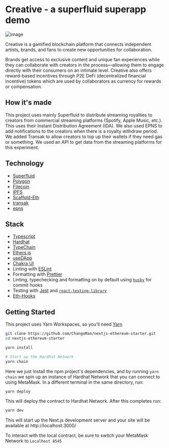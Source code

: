 # Creative - a superfluid superapp demo
![image](https://user-images.githubusercontent.com/33012322/169733585-58a65d40-7f08-4065-89b7-fb1988b546e8.png)


Creative is a gamified blockchain platform that connects independent artists, brands, and fans to create new opportunities for collaboration.

Brands get access to exclusive content and unique fan experiences while they can collaborate with creators in the process—allowing them to engage directly with their consumers on an intimate level. Creative also offers reward-based incentives through P2E DeFi (decentralized financial incentive) tokens which are used by collaborators as currency for rewards or compensation.

## How it's made

This project uses mainly Superfluid to distribute streaming royalties to creators from commercial streaming platforms (Spotify, Apple Music, etc.). This uses their Instant Distribution Agreement (IDA). We also used EPNS to add notifications to the creators when there is a royalty withdraw period. We added Transak to allow creators to top up their wallets if they need gas or something. We used an API to get data from the streaming platforms for this experiment. 

## Technology

- [Superfluid](https://www.superfluid.finance/)
- [Polygon](https://polygon.technology/)
- [Filecoin](https://filecoin.io/)
- [IPFS](https://ipfs.io/)
- [Scaffold-Eth](https://docs.scaffoldeth.io/scaffold-eth/)
- [transak](https://transak.com/)
- [epns](https://epns.io/)

## Stack
- [Typescript](https://www.typescriptlang.org/)
- [Hardhat](https://hardhat.org/)
- [TypeChain](https://github.com/ethereum-ts/TypeChain)
- [Ethers.js](https://docs.ethers.io/v5/)
- [useDApp](https://usedapp.io/)
- [Chakra UI](https://chakra-ui.com/)
- Linting with [ESLint](https://eslint.org/)
- Formatting with [Prettier](https://prettier.io/)
- Linting, typechecking and formatting on by default using [`husky`](https://github.com/typicode/husky) for commit hooks
- Testing with [Jest](https://jestjs.io/) and [`react-testing-library`](https://testing-library.com/docs/react-testing-library/intro)
- [Eth-Hooks](https://scaffold-eth.github.io/eth-hooks/)

## Getting Started

This project uses Yarn Workspaces, so you'll need [Yarn](https://classic.yarnpkg.com/en/docs/install)

```bash
git clone https://github.com/ChangoMan/nextjs-ethereum-starter.git
cd nextjs-ethereum-starter

yarn install

# Start up the Hardhat Network
yarn chain
```

Here we just install the npm project's dependencies, and by running `yarn chain` we spin up an instance of Hardhat Network that you can connect to using MetaMask. In a different terminal in the same directory, run:

```bash
yarn deploy
```

This will deploy the contract to Hardhat Network. After this completes run:

```bash
yarn dev
```

This will start up the Next.js development server and your site will be available at http://localhost:3000/

To interact with the local contract, be sure to switch your MetaMask Network to `Localhost 8545`
